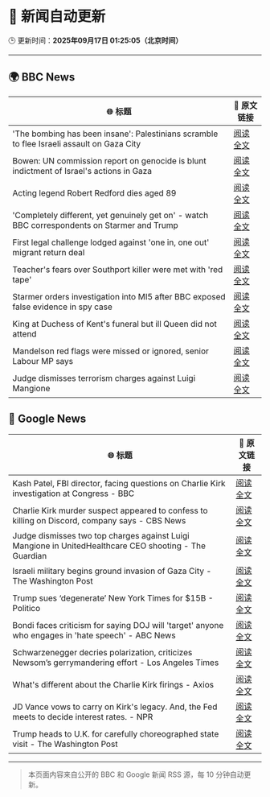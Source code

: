 # 🧠 新闻自动更新

🕒 更新时间：**2025年09月17日 01:25:05（北京时间）**

---

## 🌍 BBC News

| 🌐 标题 | 🔗 原文链接 |
|--------|-------------|
| 'The bombing has been insane': Palestinians scramble to flee Israeli assault on Gaza City | [阅读全文](https://www.bbc.com/news/articles/cly0qnnx5w5o?at_medium=RSS&at_campaign=rss) |
| Bowen: UN commission report on genocide is blunt indictment of Israel's actions in Gaza | [阅读全文](https://www.bbc.com/news/articles/c0m4rxjppl8o?at_medium=RSS&at_campaign=rss) |
| Acting legend Robert Redford dies aged 89 | [阅读全文](https://www.bbc.com/news/articles/c1dqe9ey0kgo?at_medium=RSS&at_campaign=rss) |
| 'Completely different, yet genuinely get on' - watch BBC correspondents on Starmer and Trump | [阅读全文](https://www.bbc.com/news/videos/c9dxq447dwvo?at_medium=RSS&at_campaign=rss) |
| First legal challenge lodged against 'one in, one out' migrant return deal | [阅读全文](https://www.bbc.com/news/articles/c1dqe2443l1o?at_medium=RSS&at_campaign=rss) |
| Teacher's fears over Southport killer were met with 'red tape' | [阅读全文](https://www.bbc.com/news/articles/cvgvd15x8d7o?at_medium=RSS&at_campaign=rss) |
| Starmer orders investigation into MI5 after BBC exposed false evidence in spy case | [阅读全文](https://www.bbc.com/news/articles/cn834zwe83lo?at_medium=RSS&at_campaign=rss) |
| King at Duchess of Kent's funeral but ill Queen did not attend | [阅读全文](https://www.bbc.com/news/articles/cpq5eynnn8ro?at_medium=RSS&at_campaign=rss) |
| Mandelson red flags were missed or ignored, senior Labour MP says | [阅读全文](https://www.bbc.com/news/articles/c147k2zpg68o?at_medium=RSS&at_campaign=rss) |
| Judge dismisses terrorism charges against Luigi Mangione | [阅读全文](https://www.bbc.com/news/articles/cj4y2p8qq5qo?at_medium=RSS&at_campaign=rss) |

## 📰 Google News

| 🌐 标题 | 🔗 原文链接 |
|--------|-------------|
| Kash Patel, FBI director, facing questions on Charlie Kirk investigation at Congress - BBC | [阅读全文](https://news.google.com/rss/articles/CBMiVEFVX3lxTE1yMFVHNlN0UHkwZmhocWFhVU5hMlQ1X01GQ1d4Z2JTUkNZcUt4TFF0X3czbklGdW4xUk45dm9rOTlaUnBmaHduM21feG1DVjJCMDVGNQ?oc=5) |
| Charlie Kirk murder suspect appeared to confess to killing on Discord, company says - CBS News | [阅读全文](https://news.google.com/rss/articles/CBMidkFVX3lxTFBFenMxYk9jTG04MFdYV3hEOHg3NzF2YkZNYjdtNjJ4RDVqSmZXYmpHNmZmYndNWmNiUU9NQk1fTnoxb3RnQU5yM0FBU2NjMF9hNkV3MDBRWnR1dXh2MU45cUtnRG1uemNwQ0ZJTlBpU2ptYVVuNXfSAXtBVV95cUxNWGdMYmZBVEl0SXFHVkJMUmFQNkJ3ZEYwczI5U1lYVmd3YlNQLTh2ZG94N3A4dXp6QXNxLWllMXpWUmM2YVVRZDhUbWxOVnR2ZUtBd3l3NnUzY3VFQTJrVHhSQjNyT3ZMNE5HaEI1a0Y5ZzhCMWE5NWNRNHc?oc=5) |
| Judge dismisses two top charges against Luigi Mangione in UnitedHealthcare CEO shooting - The Guardian | [阅读全文](https://news.google.com/rss/articles/CBMikgFBVV95cUxPcW4xZjZEeHpGMGJlYVgxeHFGNmJOSXJRT2lfTmxsc0Nqc0lRQkhFZHFKV0NfUjRUYjBEUkxUa3h0WWM3VzdFNlp2allvTDVPYzE4b0tyUTlvWUQyNVZ0b0J5blFYRHU4S3R3ZDhzLTFVcmNPRU8tSm5fUGlyRVFhWlJ5Y09uR2Ntc0V2dk1jODJ3UQ?oc=5) |
| Israeli military begins ground invasion of Gaza City - The Washington Post | [阅读全文](https://news.google.com/rss/articles/CBMiiAFBVV95cUxQWGdoSG04NEsxTHFITlZiZDVOWE1iZlo5X0FLUE9vb2NfMkFhOWlLYm12aGpsYlZhQkRILUcwN1o4QkVjZHk3Tkp0QjJ6SmlFTFJjRDNxWFl5N3dYRzgwcFFTaFpSOHR5T19GSzRRa0VJcFVTQkNsbV9TTVd4Y1J0MHV2WWRUeFAt?oc=5) |
| Trump sues ‘degenerate’ New York Times for $15B - Politico | [阅读全文](https://news.google.com/rss/articles/CBMiowFBVV95cUxOWTF1cjFibVFWeDBmd25uYUJrc3BXMVJUUGhsR0xFNDJjeVJtQnNoS0lVZVpReThqVXhDY2loMzd5aE91VEhua25xXy1Td05VTHpSREdScXh0NWdCbFZ4eDVkWE1GaE5SdFRZWm1fenZ3cDJMamtHOHU5ZkE3SnZIekZOc2hBMTF5YnhWcnpNbjVrN1pYRVNZV1BiX0J2a1k5QXpn?oc=5) |
| Bondi faces criticism for saying DOJ will 'target' anyone who engages in 'hate speech' - ABC News | [阅读全文](https://news.google.com/rss/articles/CBMipgFBVV95cUxQOXN2aFFhR2pmZGpkRzdJOHBWNlByYUl6QXljSlFYcjFKSjBoQzZJVTVDaThteTRpb0Rucm9zQWE0WW9LLW5uZ2F1cnpteldKcENEdGdfeWI5Z3FPUktqZGdwM0NRbUJQZ2ZyN3JGRUN2Qm1VYXM0eGlVc1RZeE1Fc09WTjdlSjVQSTZwbk5GcFdBVFVDRVlNcjdfQmlHbmZSdVA2OEt30gGrAUFVX3lxTE1fU1hsU1RrVUwwd2FMLXppczZuZ25hM0pEdFZXckhyQVBfWHVlN2FSeWhzWm1SWjFseURSUng0YmE2SmV2ME93NkxKRWU1R0VoaWl4clp2Q0NvWUl1MzZ2TWJ2RWx0UzZRV004cUg5cXlfdDlWbFNUNmxzR0huZHNkMnRkd3JWd3cxM0N1czk4eUl4eC01WENOMzBtTjhMRVE4V0lqTXpScWpIZw?oc=5) |
| Schwarzenegger decries polarization, criticizes Newsom’s gerrymandering effort - Los Angeles Times | [阅读全文](https://news.google.com/rss/articles/CBMiywFBVV95cUxQbllwWDRCbGlVQkpQVGlWTGhoME5FNlRxWGdSdlZ3aTVXU2UzRTIyaDE5cE1HZDZKZDJUS28wYzVURldJWl9HNHVzU3ZGM2JfSFZOdmdMaWxyRmRZS0FkNWNtY0tqYjZ4eVp4MDQtSnJaRFdsU0t1T29BVDFsR3U5ZmVicmFrY19CS3JCMWZweF82QmhoYmNKd0tJT29LQ1FNWWtuZWVkYy1XVV90dUZjVXpaTjhLbHpYZWVZYUVMZnlrRjVfVHlRMENBUQ?oc=5) |
| What's different about the Charlie Kirk firings - Axios | [阅读全文](https://news.google.com/rss/articles/CBMihwFBVV95cUxPWkcxS3k4T3pMNmlZSVVZeUdldXZyVXhZN013TTFyTzdqMkRhSGdMX29JVHZCNEVoVnhKLWNWM0lNWi1EYi1wYVY4OHBkTWNPOXZMd1RHMHlvajZXa0FpakgxVTAtRVE5bC1rblBzNFFic0t4Y09RdDB2bW8xR3BMYm1MdUlJdjQ?oc=5) |
| JD Vance vows to carry on Kirk's legacy. And, the Fed meets to decide interest rates. - NPR | [阅读全文](https://news.google.com/rss/articles/CBMi0AFBVV95cUxQcnFoTjdrbnJSTjVvVGZaeWdzSUgtNXhzaGs4UTljek5STEV0X1p1RnYyS0pTUzc0eDlYUDJOWGplYXJHVVk2VlhWcnZFcnhGQVd5dF9IZGlIZkdDNlgteVhwdEQxYUstZGF0Nk03VmlBaWNSV2M5Zm84WEtfTVlXZFJqOHRxMFVwZkJQc1lsTDljN19rX0xWWHJfV3RNTm1aZE5QZkE0ckt5b05QQ25QVVZVRU1sMjB0eTJhODM0V0tUNUFJM1Itc2xJS0ZNLXdY?oc=5) |
| Trump heads to U.K. for carefully choreographed state visit - The Washington Post | [阅读全文](https://news.google.com/rss/articles/CBMijgFBVV95cUxPWklfQjBGaW1jeTF0ejZlNTZMLWpZWFZmQ2ZweEtyMFRPYW1yRkdQRnJIaGV0UWI3QWpJRWRRVHVaellGN2Q3RVhmU1FzMzNCMHI4UWg2blRJTjFtOVlwR0tnakdtRk9qWC1XcTZHTXRKYndqUHo5UjNuM3VsdWFjUWs3NEdjNkZ0a2loRkVn?oc=5) |

---
> 本页面内容来自公开的 BBC 和 Google 新闻 RSS 源，每 10 分钟自动更新。